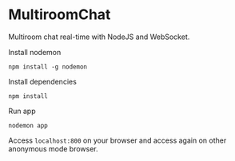 # MultiroomChat
Multiroom chat real-time with NodeJS and WebSocket.

Install nodemon
```
npm install -g nodemon
```


Install dependencies
```
npm install
```


Run app
```
nodemon app
```

Access ```localhost:800``` on your browser and access again on other anonymous mode browser.
